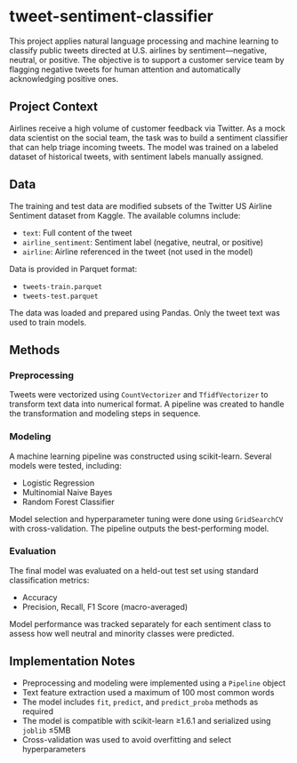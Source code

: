 # tweet-sentiment-classifier
This project applies natural language processing and machine learning to classify public tweets directed at U.S. airlines by sentiment—negative, neutral, or positive. The objective is to support a customer service team by flagging negative tweets for human attention and automatically acknowledging positive ones.


## Project Context

Airlines receive a high volume of customer feedback via Twitter. As a mock data scientist on the social team, the task was to build a sentiment classifier that can help triage incoming tweets. The model was trained on a labeled dataset of historical tweets, with sentiment labels manually assigned.

## Data

The training and test data are modified subsets of the Twitter US Airline Sentiment dataset from Kaggle. The available columns include:

- `text`: Full content of the tweet
- `airline_sentiment`: Sentiment label (negative, neutral, or positive)
- `airline`: Airline referenced in the tweet (not used in the model)

Data is provided in Parquet format:
- `tweets-train.parquet`
- `tweets-test.parquet`

The data was loaded and prepared using Pandas. Only the tweet text was used to train models.

## Methods

### Preprocessing

Tweets were vectorized using `CountVectorizer` and `TfidfVectorizer` to transform text data into numerical format. A pipeline was created to handle the transformation and modeling steps in sequence.

### Modeling

A machine learning pipeline was constructed using scikit-learn. Several models were tested, including:

- Logistic Regression
- Multinomial Naive Bayes
- Random Forest Classifier

Model selection and hyperparameter tuning were done using `GridSearchCV` with cross-validation. The pipeline outputs the best-performing model.

### Evaluation

The final model was evaluated on a held-out test set using standard classification metrics:

- Accuracy
- Precision, Recall, F1 Score (macro-averaged)

Model performance was tracked separately for each sentiment class to assess how well neutral and minority classes were predicted.

## Implementation Notes

- Preprocessing and modeling were implemented using a `Pipeline` object
- Text feature extraction used a maximum of 100 most common words
- The model includes `fit`, `predict`, and `predict_proba` methods as required
- The model is compatible with scikit-learn ≥1.6.1 and serialized using `joblib` ≤5MB
- Cross-validation was used to avoid overfitting and select hyperparameters


